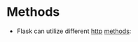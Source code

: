 # Methods

- Flask can utilize different [http](contents-http.md) [methods](computer-science/docs/basics/http/methods.md):
```python

```
